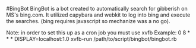 #BingBot
BingBot is a bot created to automatically search for gibberish on MS's bing.com.
It utilized capybara and webkit to log into bing and execute the searches. 
(bing requires javascript so mechanize was a no go).

Note: in order to set this up as a cron job you must use xvfb
Example: 0 8 * * * DISPLAY=localhost:1.0 xvfb-run /path/to/script/bingbot/bingbot.rb
